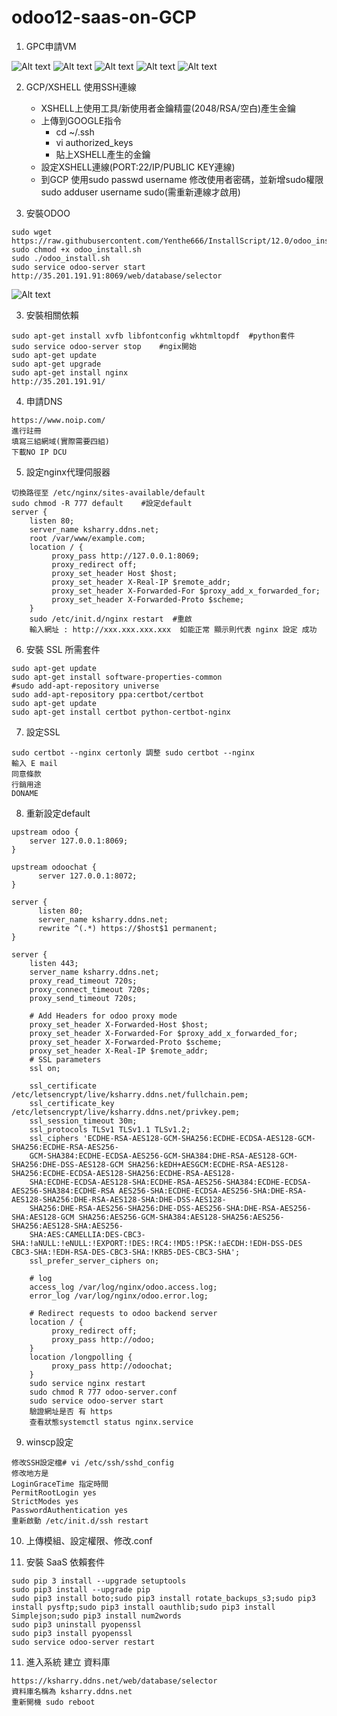# odoo12-saas-on-GCP

1.  GPC申請VM

![Alt text](https://github.com/ksharry/odoo12-saas-on-GCP/blob/main/png/1.png)
![Alt text](https://github.com/ksharry/odoo12-saas-on-GCP/blob/main/png/2.png)
![Alt text](https://github.com/ksharry/odoo12-saas-on-GCP/blob/main/png/7.png)
![Alt text](https://github.com/ksharry/odoo12-saas-on-GCP/blob/main/png/4.png)
![Alt text](https://github.com/ksharry/odoo12-saas-on-GCP/blob/main/png/5.png)

2.  GCP/XSHELL 使用SSH連線
    + XSHELL上使用工具/新使用者金鑰精靈(2048/RSA/空白)產生金鑰
    + 上傳到GOOGLE指令
      + cd ~/.ssh
      + vi authorized_keys
      + 貼上XSHELL產生的金鑰
    + 設定XSHELL連線(PORT:22/IP/PUBLIC KEY連線)
    + 到GCP 使用sudo passwd username 修改使用者密碼，並新增sudo權限 sudo adduser username sudo(需重新連線才啟用)

3.  安裝ODOO
  > 
    sudo wget https://raw.githubusercontent.com/Yenthe666/InstallScript/12.0/odoo_install.sh
    sudo chmod +x odoo_install.sh
    sudo ./odoo_install.sh
    sudo service odoo-server start
    http://35.201.191.91:8069/web/database/selector
    
![Alt text](https://github.com/ksharry/odoo12-saas-on-GCP/blob/main/png/6.png)

3.  安裝相關依賴
  > 
    sudo apt-get install xvfb libfontconfig wkhtmltopdf  #python套件
    sudo service odoo-server stop    #ngix開始
    sudo apt-get update
    sudo apt-get upgrade
    sudo apt-get install nginx
    http://35.201.191.91/

4. 申請DNS
  > 
    https://www.noip.com/
    進行註冊
    填寫三組網域(實際需要四組)
    下載NO IP DCU

5. 設定nginx代理伺服器
  > 
    切換路徑至 /etc/nginx/sites-available/default
    sudo chmod -R 777 default    #設定default
    server {
        listen 80;
        server_name ksharry.ddns.net;
        root /var/www/example.com;
        location / {
             proxy_pass http://127.0.0.1:8069;
             proxy_redirect off;
             proxy_set_header Host $host;
             proxy_set_header X-Real-IP $remote_addr;
             proxy_set_header X-Forwarded-For $proxy_add_x_forwarded_for;
             proxy_set_header X-Forwarded-Proto $scheme;
        }
        sudo /etc/init.d/nginx restart  #重啟
        輸入網址 : http://xxx.xxx.xxx.xxx  如能正常 顯示則代表 nginx 設定 成功
       
6. 安裝 SSL 所需套件
  > 
    sudo apt-get update
    sudo apt-get install software-properties-common
    #sudo add-apt-repository universe
    sudo add-apt-repository ppa:certbot/certbot
    sudo apt-get update
    sudo apt-get install certbot python-certbot-nginx

7. 設定SSL
  > 
    sudo certbot --nginx certonly 調整 sudo certbot --nginx
    輸入 E mail
    同意條款
    行銷用途
    DONAME

8. 重新設定default
  > 
    upstream odoo {
        server 127.0.0.1:8069;
    }
  
    upstream odoochat {
          server 127.0.0.1:8072;
    }

    server {
          listen 80;
          server_name ksharry.ddns.net;
          rewrite ^(.*) https://$host$1 permanent;
    }

    server {
        listen 443;
        server_name ksharry.ddns.net;
        proxy_read_timeout 720s;
        proxy_connect_timeout 720s;
        proxy_send_timeout 720s;

        # Add Headers for odoo proxy mode
        proxy_set_header X-Forwarded-Host $host;
        proxy_set_header X-Forwarded-For $proxy_add_x_forwarded_for;
        proxy_set_header X-Forwarded-Proto $scheme;
        proxy_set_header X-Real-IP $remote_addr;
        # SSL parameters
        ssl on;
        
        ssl_certificate /etc/letsencrypt/live/ksharry.ddns.net/fullchain.pem;
        ssl_certificate_key /etc/letsencrypt/live/ksharry.ddns.net/privkey.pem;
        ssl_session_timeout 30m;
        ssl_protocols TLSv1 TLSv1.1 TLSv1.2;
        ssl_ciphers 'ECDHE-RSA-AES128-GCM-SHA256:ECDHE-ECDSA-AES128-GCM-SHA256:ECDHE-RSA-AES256-
        GCM-SHA384:ECDHE-ECDSA-AES256-GCM-SHA384:DHE-RSA-AES128-GCM-SHA256:DHE-DSS-AES128-GCM SHA256:kEDH+AESGCM:ECDHE-RSA-AES128-SHA256:ECDHE-ECDSA-AES128-SHA256:ECDHE-RSA-AES128-
        SHA:ECDHE-ECDSA-AES128-SHA:ECDHE-RSA-AES256-SHA384:ECDHE-ECDSA-AES256-SHA384:ECDHE-RSA AES256-SHA:ECDHE-ECDSA-AES256-SHA:DHE-RSA-AES128-SHA256:DHE-RSA-AES128-SHA:DHE-DSS-AES128-
        SHA256:DHE-RSA-AES256-SHA256:DHE-DSS-AES256-SHA:DHE-RSA-AES256-SHA:AES128-GCM SHA256:AES256-GCM-SHA384:AES128-SHA256:AES256-SHA256:AES128-SHA:AES256-
        SHA:AES:CAMELLIA:DES-CBC3-SHA:!aNULL:!eNULL:!EXPORT:!DES:!RC4:!MD5:!PSK:!aECDH:!EDH-DSS-DES CBC3-SHA:!EDH-RSA-DES-CBC3-SHA:!KRB5-DES-CBC3-SHA';
        ssl_prefer_server_ciphers on;

        # log
        access_log /var/log/nginx/odoo.access.log;
        error_log /var/log/nginx/odoo.error.log;

        # Redirect requests to odoo backend server
        location / {
             proxy_redirect off;
             proxy_pass http://odoo;
        }
        location /longpolling {
             proxy_pass http://odoochat;
        }
        sudo service nginx restart
        sudo chmod R 777 odoo-server.conf
        sudo service odoo-server start
        驗證網址是否 有 https
        查看狀態systemctl status nginx.service

9. winscp設定
  > 
    修改SSH設定檔# vi /etc/ssh/sshd_config
    修改地方是
    LoginGraceTime 指定時間
    PermitRootLogin yes
    StrictModes yes
    PasswordAuthentication yes
    重新啟動 /etc/init.d/ssh restart
    
10. 上傳模組、設定權限、修改.conf

11. 安裝 SaaS 依賴套件
  > 
    sudo pip 3 install --upgrade setuptools
    sudo pip3 install --upgrade pip
    sudo pip3 install boto;sudo pip3 install rotate_backups_s3;sudo pip3 install pysftp;sudo pip3 install oauthlib;sudo pip3 install Simplejson;sudo pip3 install num2words
    sudo pip3 uninstall pyopenssl
    sudo pip3 install pyopenssl
    sudo service odoo-server restart

11. 進入系統 建立 資料庫
  > 
    https://ksharry.ddns.net/web/database/selector
    資料庫名稱為 ksharry.ddns.net
    重新開機 sudo reboot
